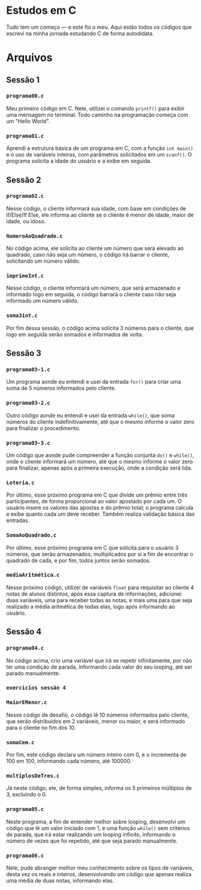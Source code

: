 # Estudos em C

Tudo tem um começo — e este foi o meu. Aqui estão todos os códigos que escrevi na minha jornada estudando C de forma autodidata.

# Arquivos

## Sessão 1
### `programa00.c`
Meu primeiro código em C. Nele, utilizei o comando `printf()` para exibir uma mensagem no terminal. Todo caminho na programação começa com um "Hello World".

### `programa01.c`
Aprendi a estrutura básica de um programa em C, com a função `int main()` e o uso de variáveis inteiras, com parâmetros solicitados em um `scanf()`. O programa solicita a idade do usuário e a exibe em seguida.


## Sessão 2
### `programa02.c`
Nesse código, o cliente informará sua idade, com base em condições de If/Else/If Else, ele informa ao cliente se o cliente é menor de idade, maior de idade, ou idoso.

### `NumeroAoQuadrado.c`
No código acima, ele solicita ao cliente um número que será elevado ao quadrado, caso não seja um número, o código irá barrar o cliente, solicitando um número válido.

### `imprimeInt.c`
Nesse código, o cliente informará um número, que será armazenado e informado logo em seguida, o código barrará o cliente caso não seja informado um número válido. 

### `soma3int.c`
Por fim dessa sessão, o código acima solicita 3 números para o cliente, que logo em seguida serão somados e informados de volta.


## Sessão 3
### `programa03-1.c`
Um programa aonde eu entendi e usei da entrada `for()` para criar uma soma de 5 números informados pelo cliente.

### `programa03-2.c`
Outro código aonde eu entendi e usei da entrada `while()`, que soma números do cliente indefinitivamente, até que o mesmo informe o valor zero para finalizar o procedimento.

### `programa03-3.c`
Um código que aonde pude compreender a função conjunta `do()` e `while()`, onde o cliente informará um número, até que o mesmo informe o valor zero para finalizar, apenas após a primeira execução, onde a condição será lida.

### `Loteria.c`
Por último, esse próximo programa em C que divide um prêmio entre três participantes, de forma proporcional ao valor apostado por cada um. O usuário insere os valores das apostas e do prêmio total; o programa calcula e exibe quanto cada um deve receber. Também realiza validação básica das entradas.

### `SomaAoQuadrado.c`
Por último, esse próximo programa em C que solicita para o usuário 3 números, que serão armazenados, multiplicados por si a fim de encontrar o quadrado de cada, e por fim, todos juntos serão somados.

### `mediaAritmética.c`
Nesse próximo código, utilizei de variáveis `float` para requisitar ao cliente 4 notas de alunos distintos, após essa captura de informações, adicionei duas variáveis, uma para receber todas as notas, e mais uma para que seja realizado a média aritmética de todas elas, logo após informando ao usuário.


## Sessão 4
### `programa04.c`
No código acima, crio uma variável que irá se repetir infinitamente, por não ter uma condição de parada, informando cada valor do seu looping, até ser parado manualmente.
### `exercicios sessão 4`

### `MaiorEMenor.c`
Nesse código de desafio, o código lê 10 números informados pelo cliente, que serão distribuidos em 2 variáveis, menor ou maior, e será informado para o cliente no fim dos 10.

### `somaCem.c`
Por fim, este código declara um número inteiro com 0, e o incrementa de 100 em 100, informando cada número, até 100000.

### `multiplosDeTres.c`
Já neste código, ele, de forma simples, informa os 5 primeiros múltiplos de 3, excluindo o 0.

### `programa05.c`
Neste programa, a fim de entender melhor sobre looping, desenvolvi um código que lê um valor iniciado com 1, e uma função `while()` sem critérios de parada, que irá estar realizando um looping infinito, informando o número de vezes que foi repetido, até que seja parado manualmente.

### `programa06.c`
Nele, pude abranger melhor meu conhecimento sobre os tipos de variáveis, desta vez os reais e inteiros, desenvolvendo um código que apenas realiza uma média de duas notas, informando elas.
